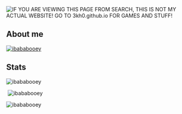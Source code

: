 <img alt="IF YOU ARE VIEWING THIS PAGE FROM SEARCH, THIS IS NOT MY ACTUAL WEBSITE! GO TO 3kh0.github.io FOR GAMES AND STUFF!" src="https://readme-typing-svg.herokuapp.com?color=%2336BCF7&lines=Hello+I+am+ibababooey!">
<h2>About me</h2>
<p align="left"> <a href="https://github.com/ryo-ma/github-profile-trophy"><img src="https://github-profile-trophy.vercel.app/?username=ibababooey&theme=discord" alt="ibababooey" /></a> </p>

<h2 align="left">Stats</h2>

<p><img  src="https://github-readme-stats.vercel.app/api/top-langs?username=ibababooey&show_icons=true&theme=dark&locale=en&langs_count=10&layout=compact" alt="ibababooey" /></p>
<p>&nbsp;<img src="https://github-readme-stats.vercel.app/api?username=ibababooey&show_icons=true&theme=dark&locale=en" alt="ibababooey" /></p>
<p><img src="https://github-readme-streak-stats.herokuapp.com/?user=ibababooey&theme=dark" alt="ibababooey" /></p><br>
  </html>
